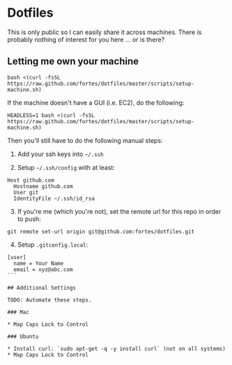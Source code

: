 # Dotfiles

This is only public so I can easily share it across machines. There is probably nothing of interest for you here ... or is there?

## Letting me own your machine

```
bash <(curl -fsSL https://raw.github.com/fortes/dotfiles/master/scripts/setup-machine.sh)
```

If the machine doesn't have a GUI (i.e. EC2), do the following:

```
HEADLESS=1 bash <(curl -fsSL https://raw.github.com/fortes/dotfiles/master/scripts/setup-machine.sh)
```

Then you'll still have to do the following manual steps:

1. Add your ssh keys into `~/.ssh`

2. Setup `~/.ssh/config` with at least:

  ```
  Host github.com
    Hostname github.com
    User git
    IdentityFile ~/.ssh/id_rsa
  ```

3. If you're me (which you're not), set the remote url for this repo in order to push:

  ```
  git remote set-url origin git@github.com:fortes/dotfiles.git
  ```

4. Setup `.gitconfig.local`:

  ````
  [user]
    name = Your Name
    email = xyz@abc.com
  ```

## Additional Settings

TODO: Automate these steps.

### Mac

* Map Caps Lock to Control

### Ubuntu

* Install curl: `sudo apt-get -q -y install curl` (not on all systems)
* Map Caps Lock to Control
